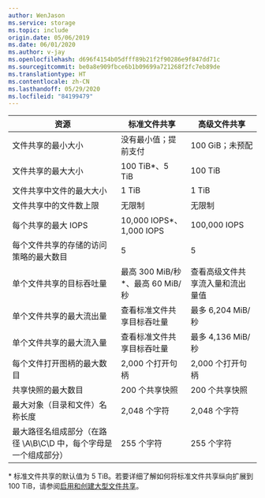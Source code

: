 ```yaml
---
author: WenJason
ms.service: storage
ms.topic: include
origin.date: 05/06/2019
ms.date: 06/01/2020
ms.author: v-jay
ms.openlocfilehash: d696f4154b05dfff89b21f2f90286e9f847dd71c
ms.sourcegitcommit: be0a8e909fbce6b1b09699a721268f2fc7eb89de
ms.translationtype: HT
ms.contentlocale: zh-CN
ms.lasthandoff: 05/29/2020
ms.locfileid: "84199479"
---
```

| 资源 | 标准文件共享 | 高级文件共享 |
|----------|---------------|------------------------------------------|
| 文件共享的最小大小 | 没有最小值；提前支付 | 100 GiB；未预配 |
| 文件共享的最大大小 | 100 TiB*、5 TiB | 100 TiB |
| 文件共享中文件的最大大小 | 1 TiB | 1 TiB |
| 文件共享中的文件数上限 | 无限制 | 无限制 |
| 每个共享的最大 IOPS | 10,000 IOPS*、1,000 IOPS | 100,000 IOPS |
| 每个文件共享的存储的访问策略的最大数目 | 5 | 5 |
| 单个文件共享的目标吞吐量 | 最高 300 MiB/秒*、最高 60 MiB/秒  | 查看高级文件共享流入量和流出量值|
| 单个文件共享的最大流出量 | 查看标准文件共享目标吞吐量 | 最多 6,204 MiB/秒 |
| 单个文件共享的最大流入量 | 查看标准文件共享目标吞吐量 | 最多 4,136 MiB/秒 |
| 每个文件打开图柄的最大数目 | 2,000 个打开句柄 | 2,000 个打开句柄 |
| 共享快照的最大数目 | 200 个共享快照 | 200 个共享快照 |
| 最大对象（目录和文件）名称长度 | 2,048 个字符 | 2,048 个字符 |
| 最大路径名组成部分（在路径 \A\B\C\D 中，每个字母是一个组成部分） | 255 个字符 | 255 个字符 |

\* 标准文件共享的默认值为 5 TiB。若要详细了解如何将标准文件共享纵向扩展到 100 TiB，请参阅[启用和创建大型文件共享](../articles/storage/files/storage-files-how-to-create-large-file-share.md)。

